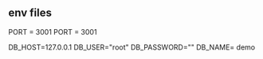 ## env files

PORT = 3001
PORT = 3001

DB_HOST=127.0.0.1
DB_USER="root"
DB_PASSWORD=""
DB_NAME= demo
